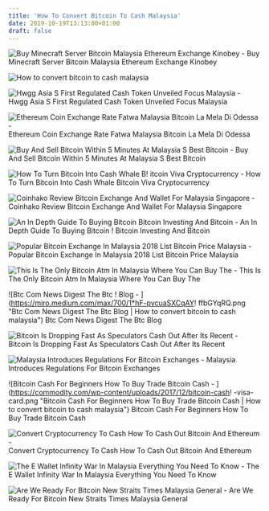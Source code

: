 ```yaml
---
title: 'How To Convert Bitcoin To Cash Malaysia'
date: 2019-10-19T13:13:00+01:00
draft: false
---
```


![Buy Minecraft Server Bitcoin Malaysia Ethereum Exchange Kinobey - ](http://bitcointclearing.com/wp/images/ethereum-mining-rig-for-sale.jpg "Buy Minecraft Server Bitcoin Malaysia Ethereum Exchange Kinobey | How to convert bitcoin to cash malaysia") Buy Minecraft Server Bitcoin Malaysia Ethereum Exchange Kinobey

![How to convert bitcoin to cash malaysia](https://assets.coinmama.com/rsz_malaysia_bitcoin.jpg "How to convert bitcoin to cash malaysia") 

![Hwgg Asia S First Regulated Cash Token Unveiled Focus Malaysia - ](http://www.focusmalaysia.my/CMS/Documents/Article/9558/PictureFormat(70).jpg "Hwgg Asia S First Regulated Cash Token Unveiled Focus Malaysia | How to convert bitcoin to cash malaysia") Hwgg Asia S First Regulated Cash Token Unveiled Focus Malaysia

![Ethereum Coin Exchange Rate Fatwa Malaysia Bitcoin La Mela Di Odessa - ](https://www.todayonline.com/sites/default/files/styles/new_app_article_detail/public/photos/43_images/32501100.JPG?itok\u003dbGeYpkov "Ethereum Coin Exchange Rate Fatwa Malaysia Bitcoin La Mela Di Odessa | How to convert bitcoin to cash malaysia") Ethereum Coin Exchange Rate Fatwa Malaysia Bitcoin La Mela Di Odessa

![Buy And Sell Bitcoin Within 5 Minutes At Malaysia S Best Bitcoin - ](https://remitano.com/logo-new.png "Buy And Sell Bitcoin Within 5 Minutes At Malaysia S Best Bitcoin | How to convert bitcoin to cash malaysia") Buy And Sell Bitcoin Within 5 Minutes At Malaysia S Best Bitcoin

![How To Turn Bitcoin Into Cash Whale B!   itcoin Viva Cryptocurrency - ](https://i.pinimg.com/736x/cf/af/44/cfaf44872b531df8dd0d3848ae88bf3a.jpg "How To Turn Bitcoin Into!    Cash Whale Bitcoin Viva Cryptocurrency | How to convert bitcoin to cash malaysia") How To Turn Bitcoin Into Cash Whale Bitcoin Viva Cryptocurrency

![Coinhako Review Bitcoin Exchange And Wallet For Malaysia Singapore - ](https://managingyourfinance.com/wp-content/uploads/2017/05/Coinhako-Review-Bitcoin-Exchange-and-Wallet-for-Malaysia-and-Singapore-.jpg "Coinhako Review Bitcoin Exchange And Wallet For Malaysia Singapore | How to convert bitcoin to cash malaysia") Coinhako Review Bitcoin Exchange And Wallet For Malaysia Singapore

![An In Depth Guide To Buying Bitcoin Bitcoin Investing And Bitcoin - ](https://www.abra.com/wp-content/uploads/2019/04/bitcoin_whitepaper_-screenshot.png "An In Depth Guide To Buying Bitcoin Bitcoin Investing And Bitcoin | How to convert bitcoin to cash malaysia") An In Depth Guide To Buying Bitcoin ! Bitcoin Investing And Bitcoin

![Popular Bitcoin Exchange In Malaysia 2018 List Bitcoin Price Malaysia - ](https://www.bitcoinpricemalaysia.com/blog/wp-content/uploads/2018/01/bc-exchageb-1024x538.jpg "Popular Bitcoin Exchange In Malaysia 2018 List Bitcoin Price Malaysia | How to convert bitcoin to cash malaysia") Popular Bitcoin Exchange In Malaysia 2018 List Bitcoin Price Malaysia

![This Is The Only Bitcoin Atm In Malaysia Where You Can Buy The - ](https://www.worldofbuzz.com/wp-content/uploads/2018/01/did-you-know-you-can-get-cash-from-a-bitcoin-atm-in-ipoh-world-of-buzz.jpg "This Is The Only Bitcoin Atm In Malaysia Where You Can Buy The | How to convert bitcoin to cash malaysia") This Is The Only Bitcoin Atm In Malaysia Where You Can Buy The

![Btc Com News Digest The Btc !   Blog - ](https://miro.medium.com/max/700/1*hF-pvcuaSXCqAY!   ffbGYqRQ.png "Btc Com News Digest The Btc Blog | How to convert bitcoin to cash malaysia") Btc Com News Digest The Btc Blog

![Bitcoin Is Dropping Fast As Speculators Cash Out After Its Recent - ](https://static.businessinsider.sg/2019/05/05/5cdeaf66021b4c0755630253.png "Bitcoin Is Dropping Fast As Speculators Cash Out After Its Recent | How to convert bitcoin to cash malaysia") Bitcoin Is Dropping Fast As Speculators Cash Out After Its Recent

![Malaysia Introduces Regulations For Bitcoin Exchanges - ](https://bitcoinist.com/wp-content/uploads/2019/02/shutterstock_667047175.jpg "Malaysia Introduces Regulations For Bitcoin Exchanges | How to convert bitcoin to cash malaysia") Malaysia Introduces Regulations For Bitcoin Exchanges

![Bitcoin Cash For Beginners How To Buy Trade Bitcoin Cash - ](https://commodity.com/wp-content/uploads/2017/12/bitcoin-cash!   -visa-card.png "Bitcoin Cash For Beginners How To Buy Trade Bitcoin Cash | How to convert bitcoin to cash malaysia") Bitcoin Cash For Beginners How To Buy Trade Bitcoin Cash

![Convert Cryptocurrency To Cash How To Cash Out Bitcoin And Ethereum - ](https://miro.medium.com/max/2000/1*fr72eW3BpBndbZRkKGJq8g.gif "Convert Cryptocurrency To Cash How To Cash Out Bitcoin And Ethereum | How to convert bitcoin to cash malaysia") Convert Cryptocurrency To Cash How To Cash Out Bitcoin And Ethereum

![The E Wallet Infinity War In Malaysia Everything You Need To Know - ](https://3.bp.blogspot.com/-SNMsvN9-kdQ/XAZf2ybq0wI/AAAAAAAAHr0/OgyJFRSgt70tMNu6eVF7oJIgsJOkYzoqACLcBGAs/s1600/emoney-ewallet-malaysia-type-of-ewallets.jpg "The E Wallet Infinity Wa!   r In Malaysia Everything You Need To Know | How to convert bitcoin to c!   ash malaysia") The E Wallet Infinity War In Malaysia Everything You Need To Know

![Are We Ready For Bitcoin New Straits Times Malaysia General - ](https://assets.nst.com.my/images/articles/15nt16bitcoin_1497492154.jpg "Are We Ready For Bitcoin New Straits Times Malaysia General | How to convert bitcoin to cash malaysia") Are We Ready For Bitcoin New Straits Times Malaysia General
